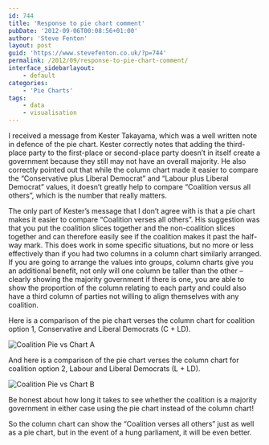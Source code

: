 ```yaml
---
id: 744
title: 'Response to pie chart comment'
pubDate: '2012-09-06T00:08:56+01:00'
author: 'Steve Fenton'
layout: post
guid: 'https://www.stevefenton.co.uk/?p=744'
permalink: /2012/09/response-to-pie-chart-comment/
interface_sidebarlayout:
    - default
categories:
    - 'Pie Charts'
tags:
    - data
    - visualisation
---
```


I received a message from Kester Takayama, which was a well written note in defence of the pie chart. Kester correctly notes that adding the third-place party to the first-place or second-place party doesn’t in itself create a government because they still may not have an overall majority. He also correctly pointed out that while the column chart made it easier to compare the “Conservative plus Liberal Democrat” and “Labour plus Liberal Democrat” values, it doesn’t greatly help to compare “Coalition versus all others”, which is the number that really matters.

The only part of Kester’s message that I don’t agree with is that a pie chart makes it easier to compare “Coalition verses all others”. His suggestion was that you put the coalition slices together and the non-coalition slices together and can therefore easily see if the coalition makes it past the half-way mark. This does work in some specific situations, but no more or less effectively than if you had two columns in a column chart similarly arranged. If you are going to arrange the values into groups, column charts give you an additional benefit, not only will one column be taller than the other – clearly showing the majority government if there is one, you are able to show the proportion of the column relating to each party and could also have a third column of parties not willing to align themselves with any coalition.

Here is a comparison of the pie chart verses the column chart for coalition option 1, Conservative and Liberal Democrats (C + LD).

![Coalition Pie vs Chart A](https://www.stevefenton.co.uk/wp-content/uploads/2015/07/coalition_11.png)

And here is a comparison of the pie chart verses the column chart for coalition option 2, Labour and Liberal Democrats (L + LD).

![Coalition Pie vs Chart B](https://www.stevefenton.co.uk/wp-content/uploads/2015/07/coalition_21.png)

Be honest about how long it takes to see whether the coalition is a majority government in either case using the pie chart instead of the column chart!

So the column chart can show the “Coalition verses all others” just as well as a pie chart, but in the event of a hung parliament, it will be even better.